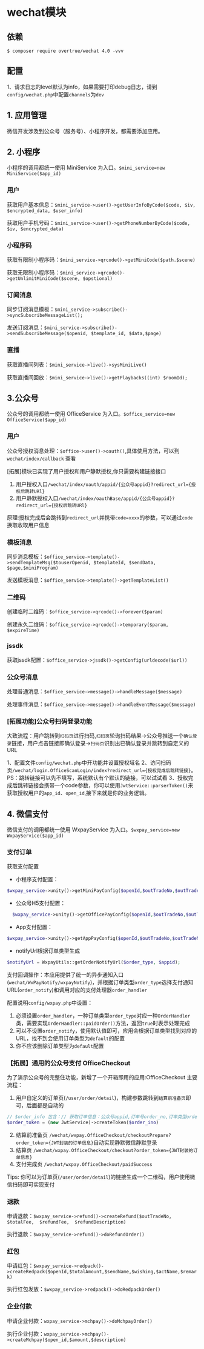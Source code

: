 # wechat模块

## 依赖

```shell
$ composer require overtrue/wechat 4.0 -vvv
```

## 配置

1、请求日志的level默认为info，如果需要打印debug日志，请到`config/wechat.php`中配置`channels`为`dev`

## 1. 应用管理
微信开发涉及到公众号（服务号）、小程序开发，都需要添加应用。

## 2. 小程序
小程序的调用都统一使用 MiniService 为入口。`$mini_service=new MiniService($app_id)`

### 用户
获取用户基本信息：`$mini_service->user()->getUserInfoByCode($code, $iv, $encrypted_data, $user_info)`

获取用户手机号码：`$mini_service->user()->getPhoneNumberByCode($code, $iv, $encrypted_data)`

### 小程序码
获取有限制小程序码：`$mini_service->qrcode()->getMiniCode($path.$scene)`

获取无限制小程序码：`$mini_service->qrcode()->getUnlimitMiniCode($scene, $opstional)`

### 订阅消息
同步订阅消息模板：`$mini_service->subscribe()->syncSubscribeMessageList();`

发送订阅消息：`$mini_service->subscribe()->sendSubscribeMessage($openid, $template_id, $data,$page)`

### 直播
获取直播间列表：`$mini_service->live()->sysMiniLive()`

获取直播间回放：`$mini_service->live()->getPlaybacks((int) $roomId);`

## 3.公众号

公众号的调用都统一使用 OfficeService 为入口。`$office_service=new OfficeService($app_id)`

### 用户

公众号授权消息处理：`$office->user()->oauth()`,具体使用方法，可以到 `wechat/index/callback` 查看

[拓展]模块已实现了用户授权和用户静默授权,你只需要构建链接接口
1. 用户授权入口`/wechat/index/oauth/appid/{公众号appid}?redirect_url={授权后跳转URl}`
2. 用户静默授权入口`/wechat/index/oauthBase/appid/{公众号appid}?redirect_url={授权后跳转URl}`

原理:授权完成后会跳转到`redirect_url`并携带`code=xxxx`的参数，可以通过`code`换取收取用户信息

### 模板消息
同步消息模板：`$office_service->template()->sendTemplateMsg($touserOpenid, $templateId, $sendData, $page,$miniProgram)`

发送模板消息：`$office_service->template()->getTemplateList()`

### 二维码
创建临时二维码：`$office_service->qrcode()->forever($param)`

创建永久二维码：`$office_service->qrcode()->temporary($param, $expireTime)`

### jssdk
获取jssdk配置：`$office_service->jssdk()->getConfig(urldecode($url))`

### 公众号消息
处理普通消息：`$office_service->message()->handleMessage($message)`

处理事件消息：`$office_service->message()->handleEventMessage($message)`

### [拓展功能]公众号扫码登录功能

大致流程：用户跳转到`扫码页`进行扫码,`扫码页`轮询扫码结果->公众号推送一个`确认登录`链接，用户点击链接即确认登录->`扫码页`识别出已确认登录并跳转到自定义的URL

1、配置文件`config/wechat.php`中开功能并设置授权域名
2、访问扫码页`/wechat/login.OfficeScanLogin/index?redirect_url={授权完成后跳转链接}`。 PS：跳转链接可以先不填写，系统默认有个默认的链接，可以试试看
3、授权完成后跳转链接会携带一个code参数，你可以使用`JwtService::parserToken()`来获取授权用户的`app_id`、`open_id`,接下来就是你的业务逻辑。

## 4. 微信支付
微信支付的调用都统一使用 WxpayService 为入口。`$wxpay_service=new WxpayService($app_id)`

### 支付订单

获取支付配置
- 小程序支付配置：
```php
$wxpay_service->unity()->getMiniPayConfig($openId,$outTradeNo,$outTradeNoType,$totalFee,$notifyUrl)
 ```
- 公众号H5支付配置：
```php
  $wxpay_service->unity()->getOfficePayConfig($openId,$outTradeNo,$outTradeNoType,$totalFee,$notifyUrl)
```
- App支付配置：
```php
$wxpay_service->unity()->getAppPayConfig($openId,$outTradeNo,$outTradeNoType,$totalFee,$notifyUrl)`
```
- notifyUrl根据订单类型生成
```php
$notifyUrl = WxpayUtils::getOrderNotifyUrl($order_type, $appid);
```

支付回调操作：本应用提供了统一的异步通知入口(`wechat/WxPayNotify/wxpayNotify`)，并根据订单类型`order_type`选择支付通知URL(`order_notify`)和调用对应的支付处理器`order_handler`

配置说明`config/wxpay.php`中设置：
1. 必须设置`order_handler`，一种订单类型`order_type`对应一种`OrderHandler`类，需要实现`OrderHandler::paidOrder()`方法，返回`true`时表示处理完成
2. 可以不设置`order_notify`，使用默认值即可，应用会根据订单类型找到对应的URL，找不到会使用订单类型为`default`的配置
3. 你不应该删除订单类型为`default`配置

### 【拓展】通用的公众号支付 OfficeCheckout

为了演示公众号的完整住功能，新增了一个开箱即用的应用:OfficeCheckout
主要流程：
1. 用户自定义的订单页(`/user/order/detail`)，构建参数跳转到`结算前准备页`即可，后面都是自动的
```php
// $order_info 包含：// 获取订单信息：公众号appid,订单号order_no,订单类型order_type,订单描述order_desc,支付金额pay_price（单位:分）
$order_token = (new JwtService)->createToken($order_ino)
```
2. 结算前准备页 `/wechat/wxpay.OfficeCheckout/checkoutPrepare?order_token={JWT封装的订单信息}`自动实现静默微信静默登录
3. 结算页 `/wechat/wxpay.OfficeCheckout/checkout?order_token={JWT封装的订单信息}`
4. 支付完成页 `/wechat/wxpay.OfficeCheckout/paidSuccess`

Tips: 你可以为订单页(`/user/order/detail`)的链接生成一个二维码，用户使用微信扫码即可实现支付

### 退款
申请退款：`$wxpay_service->refund()->createRefund($outTradeNo,  $totalFee,  $refundFee,  $refundDescription)`

执行退款：`$wxpay_service->refund()->doRefundOrder()`

### 红包
申请红包：`$wxpay_service->redpack()->createRedpack($openId,$totalAmount,$sendName,$wishing,$actName,$remark)`

执行红包发放：`$wxpay_service->redpack()->doRedpackOrder()`

### 企业付款
申请企业付款：`wxpay_service->mchpay()->doMchpayOrder()`

执行企业付款：`wxpay_service->mchpay()->createMchpay($open_id,$amount,$description)`








